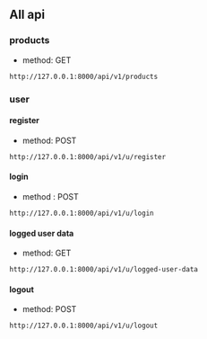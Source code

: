 ## All api

### products
- method: GET
```
http://127.0.0.1:8000/api/v1/products
```

### user

#### register
- method: POST
```
http://127.0.0.1:8000/api/v1/u/register
```

#### login
-  method : POST
```
http://127.0.0.1:8000/api/v1/u/login
```

#### logged user data
- method: GET
```
http://127.0.0.1:8000/api/v1/u/logged-user-data
```

#### logout
- method: POST
```
http://127.0.0.1:8000/api/v1/u/logout
```


